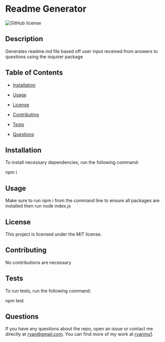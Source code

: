 # Readme Generator
  ![GitHub license](https://img.shields.io/badge/license-MIT-blue.svg)

  ## Description

  Generates readme.md file based off user input received from answers to questions using the inquirer package

  ## Table of Contents

  * [Installation](#installation)

  * [Usage](#usage)
  
  * [License](#license)

  * [Contributing](#contributing)

  * [Tests](#tests)

  * [Questions](#questions)

  ## Installation

  To install necessary dependencies, run the following command:

  npm i
  
  ## Usage 

  Make sure to run npm i from the command line to ensure all packages are installed then run node index.js

  ## License

  This project is licensed under the MIT license.

  ## Contributing 

  No contributions are necessary

  ## Tests

  To run tests, run the following command:

  npm test

  ## Questions

  If you have any questions about the repo, open an issue or contact me directly at ryan@gmail.com. You can find more of my work at [ryanms1](https://github.com/ryanms1/).
